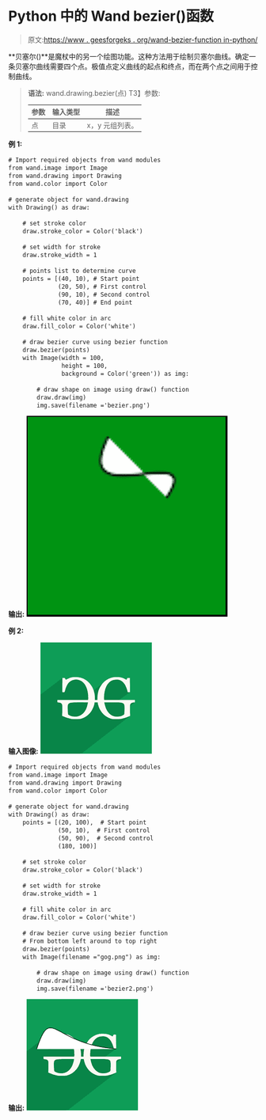 # Python 中的 Wand bezier()函数

> 原文:[https://www . geesforgeks . org/wand-bezier-function in-python/](https://www.geeksforgeeks.org/wand-bezier-function-in-python/)

**贝塞尔()**是魔杖中的另一个绘图功能。这种方法用于绘制贝塞尔曲线。确定一条贝塞尔曲线需要四个点。极值点定义曲线的起点和终点，而在两个点之间用于控制曲线。

> **语法:** wand.drawing.bezier(点)
> T3】参数:
> 
> | 参数 | 输入类型 | 描述 |
> | --- | --- | --- |
> | 点 | 目录 | x，y 元组列表。 |

**例 1:**

```
# Import required objects from wand modules
from wand.image import Image
from wand.drawing import Drawing
from wand.color import Color

# generate object for wand.drawing
with Drawing() as draw:

    # set stroke color
    draw.stroke_color = Color('black')

    # set width for stroke
    draw.stroke_width = 1

    # points list to determine curve
    points = [(40, 10), # Start point
              (20, 50), # First control
              (90, 10), # Second control
              (70, 40)] # End point 

    # fill white color in arc
    draw.fill_color = Color('white')

    # draw bezier curve using bezier function
    draw.bezier(points) 
    with Image(width = 100,
               height = 100,
               background = Color('green')) as img:

        # draw shape on image using draw() function
        draw.draw(img)
        img.save(filename ='bezier.png')
```

**输出:**
![](img/0a8f30f2f8838f502716fe9be06a1632.png)

**例 2:**

**输入图像:**
![](img/75df7ee97da650a12f67d7ec06786013.png)

```
# Import required objects from wand modules
from wand.image import Image
from wand.drawing import Drawing
from wand.color import Color

# generate object for wand.drawing
with Drawing() as draw:
    points = [(20, 100),  # Start point
              (50, 10),  # First control
              (50, 90),  # Second control
              (180, 100)]

    # set stroke color
    draw.stroke_color = Color('black')

    # set width for stroke
    draw.stroke_width = 1

    # fill white color in arc
    draw.fill_color = Color('white')

    # draw bezier curve using bezier function
    # From bottom left around to top right
    draw.bezier(points) 
    with Image(filename ="gog.png") as img:

        # draw shape on image using draw() function
        draw.draw(img)
        img.save(filename ='bezier2.png')
```

**输出:**
![](img/a2bfe3a4df8fed7d85990313527cc5c0.png)